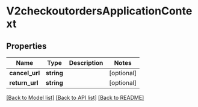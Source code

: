 # V2checkoutordersApplicationContext

## Properties
Name | Type | Description | Notes
------------ | ------------- | ------------- | -------------
**cancel_url** | **string** |  | [optional] 
**return_url** | **string** |  | [optional] 

[[Back to Model list]](../README.md#documentation-for-models) [[Back to API list]](../README.md#documentation-for-api-endpoints) [[Back to README]](../README.md)


